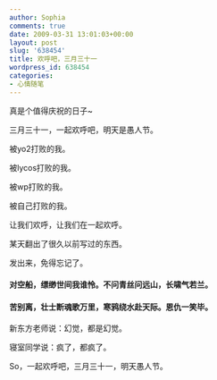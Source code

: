 ```yaml
---
author: Sophia
comments: true
date: 2009-03-31 13:01:03+00:00
layout: post
slug: '638454'
title: 欢呼吧，三月三十一
wordpress_id: 638454
categories:
- 心情随笔
---
```


真是个值得庆祝的日子~

三月三十一，一起欢呼吧，明天是愚人节。

被yo2打败的我。<!-- more -->

被lycos打败的我。

被wp打败的我。

被自己打败的我。

让我们欢呼，让我们在一起欢呼。

某天翻出了很久以前写过的东西。

发出来，免得忘记了。


#### 对空船，缥缈世间我谁怜。不问青丝问远山，长啸气若兰。




#### 苦别离，壮士断魂歌万里，寒鸦绕水赴天际。恩仇一笑毕。


新东方老师说：幻觉，都是幻觉。

寝室同学说：疯了，都疯了。

So，一起欢呼吧，三月三十一，明天愚人节。

